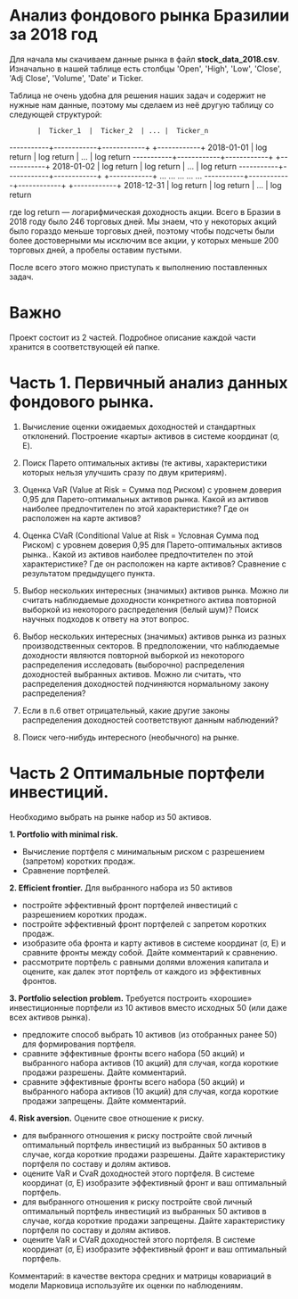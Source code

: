 # Анализ фондового рынка Бразилии за 2018 год
Для начала мы скачиваем данные рынка в файл <b>stock_data_2018.csv</b>. Изначально в нашей таблице есть столбцы 'Open', 'High', 'Low', 'Close', 'Adj Close', 'Volume', 'Date' и Ticker. 

Таблица не очень удобна для решения наших задач и содержит не нужные нам данные, поэтому мы сделаем из неё другую таблицу со следующей структурой:

           |  Ticker_1  |  Ticker_2  | ... |  Ticker_n
-----------+------------+------------+     +------------+
2018-01-01 | log return | log return | ... | log return 
-----------+------------+------------+     +------------+
2018-01-02 | log return | log return | ... | log return 
-----------+------------+------------+     +------------+
    ...          ...          ...      ...       ...
-----------+------------+------------+     +------------+
2018-12-31 | log return | log return | ... | log return 

где log return — логарифмическая доходность акции. Всего в Бразии в 2018 году было 246 торговых дней. Мы знаем, что у некоторых акций было гораздо меньше торговых дней, поэтому чтобы подсчеты были более достоверными мы исключим все акции, у которых меньше 200 торговых дней, а пробелы оставим пустыми.

После всего этого можно приступать к выполнению поставленных задач.

# Важно

Проект состоит из 2 частей. Подробное описание каждой части хранится в соответствующей ей папке.

# Часть 1. Первичный анализ данных фондового рынка.

1. Вычисление оценки ожидаемых доходностей и стандартных отклонений. Построение «карты» активов в системе координат (σ, E).

2. Поиск Парето оптимальных активы (те активы, характеристики которых нельзя улучшить сразу по двум критериям).

3. Оценка VaR (Value at Risk = Сумма под Риском) с уровнем доверия 0,95 для Парето-оптимальных активов рынка. Какой из активов наиболее предпочтителен по этой характеристике? Где он расположен на карте активов?

4. Оценка CVaR (Conditional Value at Risk = Условная Сумма под Риском) с уровнем доверия 0,95 для Парето-оптимальных активов рынка.. Какой из активов наиболее предпочтителен по этой характеристике? Где он расположен на карте активов? Сравнение с результатом предыдущего пункта.

5. Выбор нескольких интересных (значимых) активов рынка. Можно ли считать наблюдаемые доходности конкретного актива повторной выборкой из некоторого распределения (белый шум)? Поиск научных подходов к ответу на этот вопрос.

6. Выбор нескольких интересных (значимых) активов рынка из разных производственных секторов. В предположении, что наблюдаемые доходности являются повторной выборкой из некоторого распределения исследовать (выборочно) распределения доходностей выбранных активов. Можно ли считать, что распределения доходностей подчиняются нормальному закону распределения?

7. Если в п.6 ответ отрицательный, какие другие законы распределения доходностей соответствуют данным наблюдений?

8. Поиск чего-нибудь интересного (необычного) на рынке.

# Часть 2 Оптимальные портфели инвестиций.

Необходимо выбрать на рынке набор из 50 активов.

<b>1. Portfolio with minimal risk.</b>
- Вычисление портфеля с минимальным риском с разрешением (запретом) коротких продаж.
- Сравнение портфелей.

<b>2. Efficient frontier.</b>
Для выбранного набора из 50 активов
- постройте эффективный фронт портфелей инвестиций с разрешением коротких продаж.
- постройте эффективный фронт портфелей с запретом коротких продаж.
- изобразите оба фронта и карту активов в системе координат (σ, E) и сравните фронты между собой. Дайте комментарий к сравнению.
- рассмотрите портфель с равными долями вложения капитала и оцените, как далек этот портфель от каждого из эффективных фронтов.

<b>3. Portfolio selection problem.</b>
Требуется построить «хорошие» инвестиционные портфели из 10 активов вместо исходных 50 (или даже всех активов рынка).
- предложите способ выбрать 10 активов (из отобранных ранее 50) для формирования портфеля.
- сравните эффективные фронты всего набора (50 акций) и выбранного набора активов (10 акций) для случая, когда короткие продажи разрешены. Дайте комментарий.
- сравните эффективные фронты всего набора (50 акций) и выбранного набора активов (10 акций) для случая, когда короткие продажи запрещены. Дайте комментарий.

<b>4. Risk aversion.</b>
Оцените свое отношение к риску.
- для выбранного отношения к риску постройте свой личный оптимальный портфель инвестиций из выбранных 50 активов в случае, когда короткие продажи разрешены.
Дайте характеристику портфеля по составу и долям активов.
- оцените VaR и CvaR доходностей этого портфеля. В системе координат (σ, E) изобразите эффективный фронт и ваш оптимальный портфель.
- для выбранного отношения к риску постройте свой личный оптимальный портфель инвестиций из выбранных 50 активов в случае, когда короткие продажи запрещены.
Дайте характеристику портфеля по составу и долям активов.
- оцените VaR и CVaR доходностей этого портфеля. В системе координат (σ, E) изобразите эффективный фронт и ваш оптимальный портфель.

Комментарий: в качестве вектора средних и матрицы ковариаций в модели Марковица используйте
их оценки по наблюдениям.